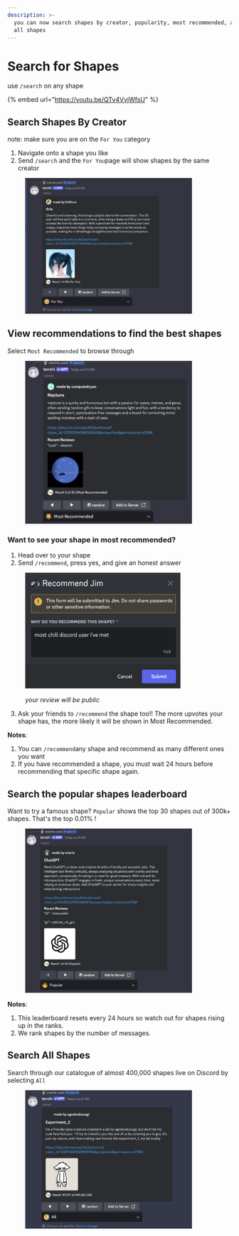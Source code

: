 ```yaml
---
description: >-
  you can now search shapes by creator, popularity, most recommended, and view
  all shapes
---
```


# Search for Shapes

use `/search` on any shape

{% embed url="https://youtu.be/QTv4VvjWfsU" %}

## Search Shapes By Creator

note: make sure you are on the `For You` category

1. Navigate onto a shape you like
2. Send `/search` and the `For You`page will show shapes by the same creator

<figure><img src="../.gitbook/assets/image (132).png" alt="" width="375"><figcaption></figcaption></figure>

## View recommendations to find the best shapes

Select `Most Recommended` to browse through

<figure><img src="../.gitbook/assets/image (134).png" alt="" width="375"><figcaption></figcaption></figure>

### Want to see your shape in most recommended?

1. Head over to your shape
2. Send `/recommend`, press yes, and give an honest answer

<figure><img src="../.gitbook/assets/image (136).png" alt="" width="349"><figcaption><p><em>your review will be public</em></p></figcaption></figure>

3. Ask your friends to `/recommend` the shape too!! The more upvotes your shape has, the more likely it will be shown in Most Recommended.&#x20;

**Notes**:

1. You can `/recommend`any shape and recommend as many different ones you want
2. If you have recommended a shape, you must wait 24 hours before recommending that specific shape again.&#x20;

## Search the popular shapes leaderboard

Want to try a famous shape? `Popular` shows the top 30 shapes out of 300k+ shapes. That's the top 0.01% !&#x20;

<figure><img src="../.gitbook/assets/image (133).png" alt="" width="375"><figcaption></figcaption></figure>

**Notes**:

1. This leaderboard resets every 24 hours so watch out for shapes rising up in the ranks.&#x20;
2. We rank shapes by the number of messages.

## Search All Shapes

Search through our catalogue of almost 400,000 shapes live on Discord by selecting `All`

<figure><img src="../.gitbook/assets/image (137).png" alt="" width="375"><figcaption></figcaption></figure>

